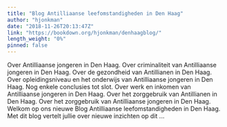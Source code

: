 ```yaml
---
title: "Blog Antilliaanse leefomstandigheden in Den Haag"
author: "hjonkman"
date: "2018-11-26T20:13:47Z"
link: "https://bookdown.org/hjonkman/denhaagblog/"
length_weight: "0%"
pinned: false
---
```


Over Antilliaanse jongeren in Den Haag. Over criminaliteit van Antilliaanse jongeren in Den Haag. Over de gezondheid van Antillianen in Den Haag. Over opleidingsniveau en het onderwijs van Antilliaanse jongeren in Den Haag. Nog enkele conclusies tot slot. Over werk en inkomen van Antilliaanse jongeren in Den Haag. Over het zorggebruik van Antillianen in Den Haag. Over het zorggebruik van Antilliaanse jongeren in Den Haag. Welkom op ons nieuwe Blog Antilliaanse leefomstandigheden in Den Haag. Met dit blog vertelt jullie over nieuwe inzichten op dit ...

